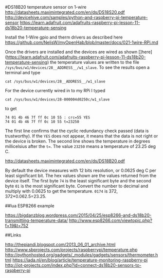 #DS18B20 temperature sensor on 1-wire
<http://datasheets.maximintegrated.com/en/ds/DS18S20.pdf>  
<http://devicehive.com/samples/python-and-raspberry-pi-temperature-sensor>
<https://learn.adafruit.com/adafruits-raspberry-pi-lesson-11-ds18b20-temperature-sensing>

Install the 1-Wire gpio and therm drivers as described here  
<https://github.com/NelisW/myOpenHab/blob/master/docs/021-1wire-RPi.md>

Once the drivers are installed and the devices are wired as shown []here](https://learn.adafruit.com/adafruits-raspberry-pi-lesson-11-ds18b20-temperature-sensing) the temperature values are written to the file `/sys/bus/w1/devices/28__ADDRESS__/w1_slave`. To see the results open a terminal and type  

    cat /sys/bus/w1/devices/28__ADDRESS__/w1_slave

For the device currently wired in to my RPi I typed

    cat /sys/bus/w1/devices/28-000004d0250c/w1_slave
    
to get

    74 01 4b 46 7f ff 0c 10 55 : crc=55 YES
    74 01 4b 46 7f ff 0c 10 55 t=23250

The first line confirms that the cyclic redundancy check passed (data is trustworthy).  If the `YES` does not appear, it means that the data is not right or the device is broken.  The second line shows the temperature in degrees millicelsius after the `t=`. The value `23250` means a temperature of 23.25 deg C.

<http://datasheets.maximintegrated.com/en/ds/DS18B20.pdf>

By default the device measures with 12 bits resolution, or 0.0625 deg C per least significant bit.
The hex values shown are the values returned from the device itself.  The first byte `74` is the least significant byte and the second byte `01` is the most significant byte. Convert the number to decimal and multiply with 0.0625 to get the temperature.  `0174` is 372, 372*0.062.5=23.25.




##lua ESP8266 example

<https://bigdanzblog.wordpress.com/2015/04/25/esp8266-and-ds18b20-transmitting-temperature-data/>
<http://www.esp8266.com/viewtopic.php?f=19&t=752>


##Links

http://thepiandi.blogspot.com/2013_06_01_archive.html
http://www.sbprojects.com/projects/raspberrypi/temperature.php
http://pythonhosted.org/gadgets/_modules/gadgets/sensors/thermometer.html
https://iada.nl/en/blog/article/temperature-monitoring-raspberry-pi
http://iot-projects.com/index.php?id=connect-ds18b20-sensors-to-raspberry-pi


